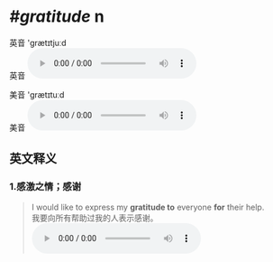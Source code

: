 # ***\#gratitude*** n
英音 'ɡrætɪtjuːd  
英音
<audio src="./media/gratitude1_AAC.aac" controls="controls"></audio>

美音 'ɡrætɪtuːd  
美音
<audio src="./media/gratitude1_AAC.aac" controls="controls"></audio>



  

英文释义
---
### 1.**感激之情；感谢**  

 > I would like to express my **gratitude to** everyone **for** their help.  
 > 我要向所有帮助过我的人表示感谢。    
<audio src="./media/I would like to express my gratitude to everyone for their help2_AAC.aac" controls="controls"></audio>


